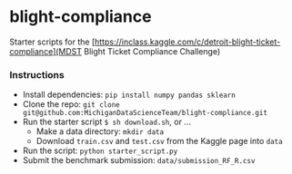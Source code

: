 # blight-compliance

Starter scripts for the [https://inclass.kaggle.com/c/detroit-blight-ticket-compliance](MDST Blight Ticket Compliance Challenge)

### Instructions

- Install dependencies: `pip install numpy pandas sklearn`
- Clone the repo: `git clone git@github.com:MichiganDataScienceTeam/blight-compliance.git`
- Run the starter script `$ sh download.sh`, or ...
    + Make a data directory: `mkdir data`
    + Download `train.csv` and `test.csv` from the Kaggle page into `data`
- Run the script: `python starter_script.py`
- Submit the benchmark submission: `data/submission_RF_R.csv` 
